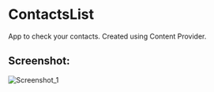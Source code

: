 # ContactsList

App to check your contacts. Created using Content Provider.

## Screenshot:

![Screenshot_1](https://user-images.githubusercontent.com/86295320/185978292-9984aae9-2ca1-483a-8868-743db30bf817.jpg)
